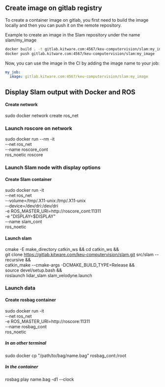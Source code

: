 
## Create image on gitlab registry

To create a container image on gitlab, you first need to build the image locally and then you can push it on the remote repository.

Example to create an image in the Slam repository under the name slam/my_image
```bash
docker build . -t gitlab.kitware.com:4567/keu-computervision/slam:my_image
docker push gitlab.kitware.com:4567/keu-computervision/slam:my_image
```

Now, you can use the image in the CI by adding the image name to your job:
```yaml
my_job:
  image: gitlab.kitware.com:4567/keu-computervision/slam:my_image
```


## Display Slam output with Docker and ROS

#### Create network
sudo docker network create ros_net

### Launch roscore on network
sudo docker run --rm -it \
  --net ros_net \
  --name roscore_cont \
  ros_noetic roscore

### Launch Slam node with display options

#### Create Slam container
sudo docker run -it \
  --net ros_net \
  --volume=/tmp/.X11-unix:/tmp/.X11-unix \
  --device=/dev/dri:/dev/dri \
  -e ROS_MASTER_URI=http://roscore_cont:11311 \
  -e "DISPLAY=$DISPLAY" \
  --name slam_cont \
  ros_noetic

#### Launch slam
cmake -E make_directory catkin_ws && cd catkin_ws && \
git clone https://gitlab.kitware.com/keu-computervision/slam.git src/slam --recursive && \
catkin_make --cmake-args -DCMAKE_BUILD_TYPE=Release && \
source devel/setup.bash && \
roslaunch lidar_slam slam_velodyne.launch

### Launch data

#### Create rosbag container

sudo docker run -it \
  --net ros_net \
  -e ROS_MASTER_URI=http://roscore:11311 \
  --name rosbag_cont \
  ros_noetic

##### In an other terminal
sudo docker cp "/path/to/bag/name.bag" rosbag_cont:/root

##### In the container
rosbag play name.bag -d1 --clock